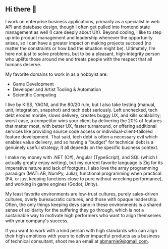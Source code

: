 ## Hi there 👋

I work on enterprise business applications, primarily as a specialist in web API and database design, though I often get pulled into frontend state management as well (I care deeply about UX). Beyond coding, I like to step up into product management and leadership whenever the opportunity arises, so I can have a greater impact on making projects succeed (no matter the constraints or how bad the situation might be). Ultimately, I’m here not just to solve problems, but to be a pleasant, high-integrity person who uplifts those around me and treats people with the respect that all humans deserve.

My favorite domains to work in as a hobbyist are:
- Game Development
- Developer and Artist Tooling & Automation
- Scientific Computing

I live by KISS, YAGNI, and the 80/20 rule, but I also take testing (manual, unit, integration, snapshot) and tech debt seriously. Left unchecked, tech debt erodes morale, slows delivery, creates buggy UX, and kills scalability; worst case, a competitor wins your client by delivering the 20% of features that matter most, with better UX, faster turnaround, or offering additional services like providing source code access or individual-client-tailored feature development. That said, tech debt is often a necessary evil which enables value delivery, and so having a "budget" for technical debt is a genuinely useful strategy; it all depends on the specific business context.

I make my money with .NET (C#), Angular (TypeScript), and SQL (which I actually greatly enjoy writing), but my current favorite language is Zig for its imperative nature and lack of footguns. I also love the array programming paradigm (MATLAB, NumPy, Julia), functional programming when practical (F#, or just keeping functions close to pure without wrecking performance), and working in game engines (Godot, Unity).

My least favorite environments are low-trust cultures, purely sales-driven cultures, overly bureaucratic cultures, and those with opaque leadership. Often, the only things keeping devs sane in these environments is a shared sense of solidarity for the suffering they go through, which is not a sustainable way to motivate high performers who want to align themselves with your company's success.

If you want to work with a kind person with high standards who can align their high ambitions with yours to deliver impactful products as a business of technical consultant, shoot me an email at abmarnie9@gmail.com.
